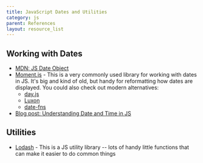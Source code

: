 ```yaml
---
title: JavaScript Dates and Utilities
category: js
parent: References
layout: resource_list
---
```


## Working with Dates

- [MDN: JS Date Object](https://developer.mozilla.org/en-US/docs/Web/JavaScript/Reference/Global_Objects/Date)
- [Moment.js](https://momentjs.com/) - This is a very commonly used library for working with dates in JS. It's big and kind of old, but handy for reformatting how dates are displayed. You could also check out modern alternatives:
    - [day.js](https://day.js.org/)
    - [Luxon](https://moment.github.io/luxon/#/)
    - [date-fns](https://date-fns.org/)
- [Blog post: Understanding Date and Time in JS](https://www.digitalocean.com/community/tutorials/understanding-date-and-time-in-javascript )

## Utilities

- [Lodash](https://lodash.com/) - This is a JS utility library -- lots of handy little functions that can make it easier to do common things
